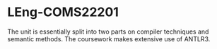 LEng-COMS22201
==============

The unit is essentially split into two parts on compiler techniques and semantic methods. The coursework makes extensive use of ANTLR3.
